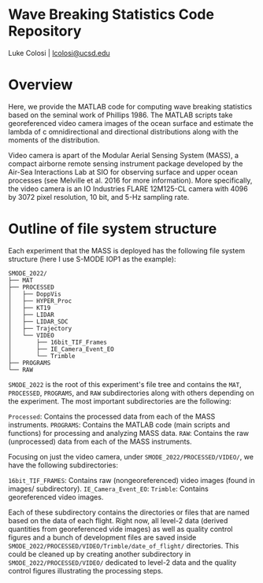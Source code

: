 # Wave Breaking Statistics Code Repository
Luke Colosi | lcolosi@ucsd.edu 

# Overview

Here, we provide the MATLAB code for computing wave breaking statistics based on the seminal work of Phillips 1986.
The MATLAB scripts take georeferenced video camera images of the ocean surface and estimate the lambda of c omnidirectional and directional distributions along with the moments of the distribution.

Video camera is apart of the Modular Aerial Sensing System (MASS), a compact airborne remote sensing instrument package developed by the Air-Sea Interactions Lab at SIO for observing surface and upper ocean processes (see Melville et al. 2016 for more information).
More specifically, the video camera is an IO Industries FLARE 12M125-CL camera with 4096 by 3072 pixel resolution, 10 bit, and  5-Hz sampling rate.     

# Outline of file system structure 

Each experiment that the MASS is deployed has the following file system structure (here I use S-MODE IOP1 as the example):

```
SMODE_2022/
├── MAT
├── PROCESSED
│   ├── DoppVis
│   ├── HYPER_Proc
│   ├── KT19
│   ├── LIDAR
│   ├── LIDAR_SDC
│   ├── Trajectory
│   └── VIDEO
│       ├── 16bit_TIF_Frames
│       ├── IE_Camera_Event_EO
│       └── Trimble
├── PROGRAMS
└── RAW
```

`SMODE_2022` is the root of this experiment's file tree and contains the `MAT`, `PROCESSED`, `PROGRAMS`, and `RAW` subdirectories along with others depending on the experiment.
The most important subdirectories are the following: 

`Processed`: Contains the processed data from each of the MASS instruments. 
`PROGRAMS`: Contains the MATLAB code (main scripts and functions) for processing and analyzing MASS data. 
`RAW`: Contains the raw (unprocessed) data from each of the MASS instruments. 

Focusing on just the video camera, under `SMODE_2022/PROCESSED/VIDEO/`, we have the following subdirectories: 

`16bit_TIF_FRAMES`: Contains raw (nongeoreferenced) video images (found in images/ subdirectory). 
`IE_Camera_Event_EO`: 
`Trimble`: Contains georeferenced video images. 

Each of these subdirectory contains the directories or files that are named based on the data of each flight.
Right now, all level-2 data (derived quantities from georeferenced vide images) as well as quality control figures and a bunch of development files are saved inside `SMODE_2022/PROCESSED/VIDEO/Trimble/date_of_flight/` directories. 
This could be cleaned up by creating another subdirectory in `SMODE_2022/PROCESSED/VIDEO/` dedicated to level-2 data and the quality control figures illustrating the processing steps.    

# 


